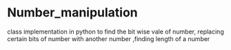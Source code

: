 # Number_manipulation
class implementation in python to find the bit wise vale of number, replacing certain bits of number with another number ,finding length of a number
